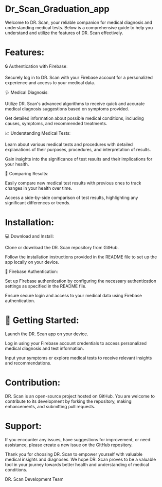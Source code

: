 # Dr_Scan_Graduation_app

Welcome to DR. Scan, your reliable companion for medical diagnosis and understanding medical tests. 
Below is a comprehensive guide to help you understand and utilize the features of DR. Scan effectively.

# Features:
🔒 Authentication with Firebase:

Securely log in to DR. Scan with your Firebase account for a personalized experience and access to your medical data.

🩺 Medical Diagnosis:

Utilize DR. Scan's advanced algorithms to receive quick and accurate medical diagnosis suggestions based on symptoms provided.

Get detailed information about possible medical conditions, including causes, symptoms, and recommended treatments.

📈 Understanding Medical Tests:

Learn about various medical tests and procedures with detailed explanations of their purposes, procedures, and interpretation of results.

Gain insights into the significance of test results and their implications for your health.

🔄 Comparing Results:

Easily compare new medical test results with previous ones to track changes in your health over time.

Access a side-by-side comparison of test results, highlighting any significant differences or trends.

# Installation:
💻 Download and Install:

Clone or download the DR. Scan repository from GitHub.

Follow the installation instructions provided in the README file to set up the app locally on your device.

🔑 Firebase Authentication:

Set up Firebase authentication by configuring the necessary authentication settings as specified in the README file.

Ensure secure login and access to your medical data using Firebase authentication.

# 🚀 Getting Started:

Launch the DR. Scan app on your device.

Log in using your Firebase account credentials to access personalized medical diagnosis and test information.

Input your symptoms or explore medical tests to receive relevant insights and recommendations.

# Contribution:
DR. Scan is an open-source project hosted on GitHub. You are welcome to contribute to its development by forking the repository, making enhancements, and submitting pull requests.

# Support:
If you encounter any issues, have suggestions for improvement, or need assistance, please create a new issue on the GitHub repository.

Thank you for choosing DR. Scan to empower yourself with valuable medical insights and diagnoses. We hope DR. Scan proves to be a valuable tool in your journey towards better health and understanding of medical conditions.

DR. Scan Development Team

